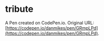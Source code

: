 # tribute

A Pen created on CodePen.io. Original URL: [https://codepen.io/danmikes/pen/GRmpLPd](https://codepen.io/danmikes/pen/GRmpLPd).


